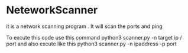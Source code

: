 # NeteworkScanner
it is a network scanning program . It will scan the ports and ping

To excute this code use this command  python3 scanner.py -n target ip / port
and also excute like this python3 scanner.py -n ipaddress -p port

